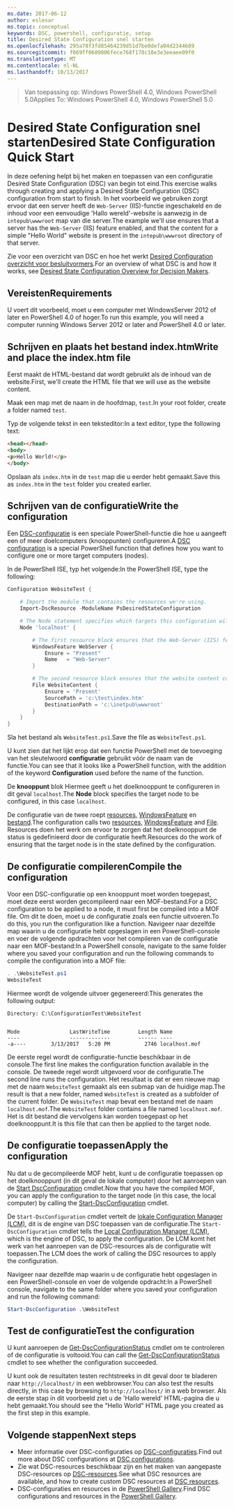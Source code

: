 ```yaml
---
ms.date: 2017-06-12
author: eslesar
ms.topic: conceptual
keywords: DSC, powershell, configuratie, setup
title: Desired State Configuration snel starten
ms.openlocfilehash: 295a78f3fd85464239d51d7be0defa04d2344689
ms.sourcegitcommit: f069ff0689006fece768f178c10e3e3eeaee09f0
ms.translationtype: MT
ms.contentlocale: nl-NL
ms.lasthandoff: 10/13/2017
---
```

> <span data-ttu-id="4d259-103">Van toepassing op: Windows PowerShell 4.0, Windows PowerShell 5.0</span><span class="sxs-lookup"><span data-stu-id="4d259-103">Applies To: Windows PowerShell 4.0, Windows PowerShell 5.0</span></span>

# <a name="desired-state-configuration-quick-start"></a><span data-ttu-id="4d259-104">Desired State Configuration snel starten</span><span class="sxs-lookup"><span data-stu-id="4d259-104">Desired State Configuration Quick Start</span></span>

<span data-ttu-id="4d259-105">In deze oefening helpt bij het maken en toepassen van een configuratie Desired State Configuration (DSC) van begin tot eind.</span><span class="sxs-lookup"><span data-stu-id="4d259-105">This exercise walks through creating and applying a Desired State Configuration (DSC) configuration from start to finish.</span></span>
<span data-ttu-id="4d259-106">In het voorbeeld we gebruiken zorgt ervoor dat een server heeft de `Web-Server` (IIS)-functie ingeschakeld en de inhoud voor een eenvoudige 'Hallo wereld'-website is aanwezig in de `intepub\wwwroot` map van die server.</span><span class="sxs-lookup"><span data-stu-id="4d259-106">The example we'll use ensures that a server has the `Web-Server` (IIS) feature enabled, and that the content for a simple "Hello World" website is present in the `intepub\wwwroot` directory of that server.</span></span>

<span data-ttu-id="4d259-107">Zie voor een overzicht van DSC en hoe het werkt [Desired Configuration overzicht voor besluitvormers](decisionMaker.md).</span><span class="sxs-lookup"><span data-stu-id="4d259-107">For an overview of what DSC is and how it works, see [Desired State Configuration Overview for Decision Makers](decisionMaker.md).</span></span>

## <a name="requirements"></a><span data-ttu-id="4d259-108">Vereisten</span><span class="sxs-lookup"><span data-stu-id="4d259-108">Requirements</span></span>

<span data-ttu-id="4d259-109">U voert dit voorbeeld, moet u een computer met WindowsServer 2012 of later en PowerShell 4.0 of hoger.</span><span class="sxs-lookup"><span data-stu-id="4d259-109">To run this example, you will need a computer running Windows Server 2012 or later and PowerShell 4.0 or later.</span></span>

## <a name="write-and-place-the-indexhtm-file"></a><span data-ttu-id="4d259-110">Schrijven en plaats het bestand index.htm</span><span class="sxs-lookup"><span data-stu-id="4d259-110">Write and place the index.htm file</span></span>

<span data-ttu-id="4d259-111">Eerst maakt de HTML-bestand dat wordt gebruikt als de inhoud van de website.</span><span class="sxs-lookup"><span data-stu-id="4d259-111">First, we'll create the HTML file that we will use as the website content.</span></span>

<span data-ttu-id="4d259-112">Maak een map met de naam in de hoofdmap, `test`.</span><span class="sxs-lookup"><span data-stu-id="4d259-112">In your root folder, create a folder named `test`.</span></span>

<span data-ttu-id="4d259-113">Typ de volgende tekst in een teksteditor:</span><span class="sxs-lookup"><span data-stu-id="4d259-113">In a text editor, type the following text:</span></span>

```html
<head></head>
<body>
<p>Hello World!</p>
</body>
```

<span data-ttu-id="4d259-114">Opslaan als `index.htm` in de `test` map die u eerder hebt gemaakt.</span><span class="sxs-lookup"><span data-stu-id="4d259-114">Save this as `index.htm` in the `test` folder you created earlier.</span></span> 

## <a name="write-the-configuration"></a><span data-ttu-id="4d259-115">Schrijven van de configuratie</span><span class="sxs-lookup"><span data-stu-id="4d259-115">Write the configuration</span></span>

<span data-ttu-id="4d259-116">Een [DSC-configuratie](configurations.md) is een speciale PowerShell-functie die hoe u aangeeft een of meer doelcomputers (knooppunten) configureren.</span><span class="sxs-lookup"><span data-stu-id="4d259-116">A [DSC configuration](configurations.md) is a special PowerShell function that defines how you want to configure one or more target computers (nodes).</span></span>

<span data-ttu-id="4d259-117">In de PowerShell ISE, typ het volgende:</span><span class="sxs-lookup"><span data-stu-id="4d259-117">In the PowerShell ISE, type the following:</span></span>

```powershell
Configuration WebsiteTest {

    # Import the module that contains the resources we're using.
    Import-DscResource -ModuleName PsDesiredStateConfiguration

    # The Node statement specifies which targets this configuration will be applied to.
    Node 'localhost' {

        # The first resource block ensures that the Web-Server (IIS) feature is enabled.
        WindowsFeature WebServer {
            Ensure = "Present"
            Name   = "Web-Server"
        }

        # The second resource block ensures that the website content copied to the website root folder.
        File WebsiteContent {
            Ensure = 'Present'
            SourcePath = 'c:\test\index.htm'
            DestinationPath = 'c:\inetpub\wwwroot'
        }
    }
}
```

<span data-ttu-id="4d259-118">Sla het bestand als `WebsiteTest.ps1`.</span><span class="sxs-lookup"><span data-stu-id="4d259-118">Save the file as `WebsiteTest.ps1`.</span></span>

<span data-ttu-id="4d259-119">U kunt zien dat het lijkt erop dat een functie PowerShell met de toevoeging van het sleutelwoord **configuratie** gebruikt vóór de naam van de functie.</span><span class="sxs-lookup"><span data-stu-id="4d259-119">You can see that it looks like a PowerShell function, with the addition of the keyword **Configuration** used before the name of the function.</span></span>

<span data-ttu-id="4d259-120">De **knooppunt** blok Hiermee geeft u het doelknooppunt te configureren in dit geval `localhost`.</span><span class="sxs-lookup"><span data-stu-id="4d259-120">The **Node** block specifies the target node to be configured, in this case `localhost`.</span></span>

<span data-ttu-id="4d259-121">De configuratie van de twee roept [resources](resources.md), [WindowsFeature](windowsFeatureResource.md) en [bestand](fileResource.md).</span><span class="sxs-lookup"><span data-stu-id="4d259-121">The configuration calls two [resources](resources.md), [WindowsFeature](windowsFeatureResource.md) and [File](fileResource.md).</span></span>
<span data-ttu-id="4d259-122">Resources doen het werk om ervoor te zorgen dat het doelknooppunt de status is gedefinieerd door de configuratie heeft.</span><span class="sxs-lookup"><span data-stu-id="4d259-122">Resources do the work of ensuring that the target node is in the state defined by the configuration.</span></span>

## <a name="compile-the-configuration"></a><span data-ttu-id="4d259-123">De configuratie compileren</span><span class="sxs-lookup"><span data-stu-id="4d259-123">Compile the configuration</span></span>

<span data-ttu-id="4d259-124">Voor een DSC-configuratie op een knooppunt moet worden toegepast, moet deze eerst worden gecompileerd naar een MOF-bestand.</span><span class="sxs-lookup"><span data-stu-id="4d259-124">For a DSC configuration to be applied to a node, it must first be compiled into a MOF file.</span></span>
<span data-ttu-id="4d259-125">Om dit te doen, moet u de configuratie zoals een functie uitvoeren.</span><span class="sxs-lookup"><span data-stu-id="4d259-125">To do this, you run the configuration like a function.</span></span>
<span data-ttu-id="4d259-126">Navigeer naar dezelfde map waarin u de configuratie hebt opgeslagen in een PowerShell-console en voer de volgende opdrachten voor het compileren van de configuratie naar een MOF-bestand:</span><span class="sxs-lookup"><span data-stu-id="4d259-126">In a PowerShell console, navigate to the same folder where you saved your configuration and run the following commands to compile the configuration into a MOF file:</span></span>

```powershell
. .\WebsiteTest.ps1
WebsiteTest
```

<span data-ttu-id="4d259-127">Hiermee wordt de volgende uitvoer gegenereerd:</span><span class="sxs-lookup"><span data-stu-id="4d259-127">This generates the following output:</span></span>

```
Directory: C:\ConfigurationTest\WebsiteTest


Mode                LastWriteTime         Length Name
----                -------------         ------ ----
-a----        3/13/2017   5:20 PM           2746 localhost.mof
```

<span data-ttu-id="4d259-128">De eerste regel wordt de configuratie-functie beschikbaar in de console.</span><span class="sxs-lookup"><span data-stu-id="4d259-128">The first line makes the configuration function available in the console.</span></span>
<span data-ttu-id="4d259-129">De tweede regel wordt uitgevoerd voor de configuratie.</span><span class="sxs-lookup"><span data-stu-id="4d259-129">The second line runs the configuration.</span></span>
<span data-ttu-id="4d259-130">Het resultaat is dat er een nieuwe map met de naam `WebsiteTest` gemaakt als een submap van de huidige map.</span><span class="sxs-lookup"><span data-stu-id="4d259-130">The result is that a new folder, named `WebsiteTest` is created as a subfolder of the current folder.</span></span>
<span data-ttu-id="4d259-131">De `WebsiteTest` map bevat een bestand met de naam `localhost.mof`.</span><span class="sxs-lookup"><span data-stu-id="4d259-131">The `WebsiteTest` folder contains a file named `localhost.mof`.</span></span>
<span data-ttu-id="4d259-132">Het is dit bestand die vervolgens kan worden toegepast op het doelknooppunt.</span><span class="sxs-lookup"><span data-stu-id="4d259-132">It is this file that can then be applied to the target node.</span></span>

## <a name="apply-the-configuration"></a><span data-ttu-id="4d259-133">De configuratie toepassen</span><span class="sxs-lookup"><span data-stu-id="4d259-133">Apply the configuration</span></span>

<span data-ttu-id="4d259-134">Nu dat u de gecompileerde MOF hebt, kunt u de configuratie toepassen op het doelknooppunt (in dit geval de lokale computer) door het aanroepen van de [Start DscConfiguration](/reference/5.1/PSDesiredStateConfiguration/Start-DscConfiguration) cmdlet.</span><span class="sxs-lookup"><span data-stu-id="4d259-134">Now that you have the compiled MOF, you can apply the configuration to the target node (in this case, the local computer) by calling the [Start-DscConfiguration](/reference/5.1/PSDesiredStateConfiguration/Start-DscConfiguration) cmdlet.</span></span>

<span data-ttu-id="4d259-135">De `Start-DscConfiguration` cmdlet vertelt de [lokale Configuration Manager (LCM)](metaConfig.md), dit is de engine van DSC toepassen van de configuratie.</span><span class="sxs-lookup"><span data-stu-id="4d259-135">The `Start-DscConfiguration` cmdlet tells the [Local Configuration Manager (LCM)](metaConfig.md), which is the engine of DSC, to apply the configuration.</span></span>
<span data-ttu-id="4d259-136">De LCM komt het werk van het aanroepen van de DSC-resources als de configuratie wilt toepassen.</span><span class="sxs-lookup"><span data-stu-id="4d259-136">The LCM does the work of calling the DSC resources to apply the configuration.</span></span>

<span data-ttu-id="4d259-137">Navigeer naar dezelfde map waarin u de configuratie hebt opgeslagen in een PowerShell-console en voer de volgende opdracht:</span><span class="sxs-lookup"><span data-stu-id="4d259-137">In a PowerShell console, navigate to the same folder where you saved your configuration and run the following command:</span></span>

```powershell
Start-DscConfiguration .\WebsiteTest
```

## <a name="test-the-configuration"></a><span data-ttu-id="4d259-138">Test de configuratie</span><span class="sxs-lookup"><span data-stu-id="4d259-138">Test the configuration</span></span>

<span data-ttu-id="4d259-139">U kunt aanroepen de [Get-DscConfigurationStatus](/reference/5.1/PSDesiredStateConfiguration/Get-DscConfigurationStatus) cmdlet om te controleren of de configuratie is voltooid.</span><span class="sxs-lookup"><span data-stu-id="4d259-139">You can call the [Get-DscConfigurationStatus](/reference/5.1/PSDesiredStateConfiguration/Get-DscConfigurationStatus) cmdlet to see whether the configuration succeeded.</span></span> 

<span data-ttu-id="4d259-140">U kunt ook de resultaten testen rechtstreeks in dit geval door te bladeren naar `http://localhost/` in een webbrowser.</span><span class="sxs-lookup"><span data-stu-id="4d259-140">You can also test the results directly, in this case by browsing to `http://localhost/` in a web browser.</span></span>
<span data-ttu-id="4d259-141">Als de eerste stap in dit voorbeeld ziet u de 'Hallo wereld' HTML-pagina die u hebt gemaakt.</span><span class="sxs-lookup"><span data-stu-id="4d259-141">You should see the "Hello World" HTML page you created as the first step in this example.</span></span>

## <a name="next-steps"></a><span data-ttu-id="4d259-142">Volgende stappen</span><span class="sxs-lookup"><span data-stu-id="4d259-142">Next steps</span></span>

- <span data-ttu-id="4d259-143">Meer informatie over DSC-configuraties op [DSC-configuraties](configurations.md).</span><span class="sxs-lookup"><span data-stu-id="4d259-143">Find out more about DSC configurations at [DSC configurations](configurations.md).</span></span>
- <span data-ttu-id="4d259-144">Zie wat DSC-resources beschikbaar zijn en het maken van aangepaste DSC-resources op [DSC-resources](resources.md).</span><span class="sxs-lookup"><span data-stu-id="4d259-144">See what DSC resources are available, and how to create custom DSC resources at [DSC resources](resources.md).</span></span>
- <span data-ttu-id="4d259-145">DSC-configuraties en resources in de [PowerShell Gallery](https://www.powershellgallery.com/).</span><span class="sxs-lookup"><span data-stu-id="4d259-145">Find DSC configurations and resources in the [PowerShell Gallery](https://www.powershellgallery.com/).</span></span>




